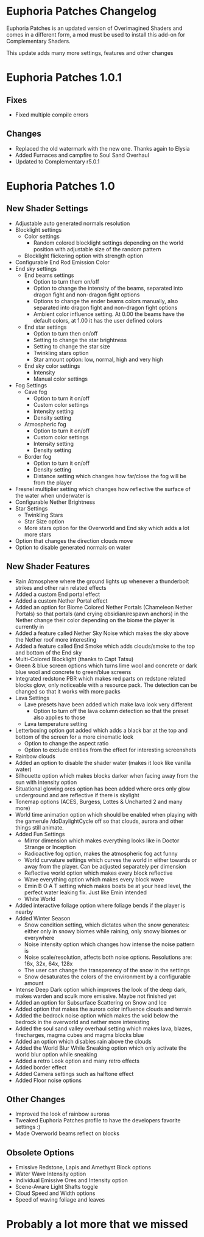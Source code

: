 # Euphoria Patches Changelog

Euphoria Patches is an updated version of Overimagined Shaders and comes in a different form, a mod must be used to install this add-on for Complementary Shaders.

This update adds many more settings, features and other changes

# Euphoria Patches 1.0.1
## Fixes
- Fixed multiple compile errors

## Changes
- Replaced the old watermark with the new one. Thanks again to Elysia
- Added Furnaces and campfire to Soul Sand Overhaul
- Updated to Complementary r5.0.1

# Euphoria Patches 1.0

## New Shader Settings

- Adjustable auto generated normals resolution
- Blocklight settings
    - Color settings
        - Random colored blocklight settings depending on the world position with adjustable size of the random pattern
    - Blocklight flickering option with strength option
- Configurable End Rod Emission Color
- End sky settings
    - End beams settings
        - Option to turn them on/off
        - Option to change the intensity of the beams, separated into dragon fight and non-dragon fight options
        - Options to change the ender beams colors manually, also separated into dragon fight and non-dragon fight options
        - Ambient color influence setting. At 0.00 the beams have the default colors, at 1.00 it has the user defined colors
    - End star settings
        - Option to turn then on/off
        - Setting to change the star brightness
        - Setting to change the star size
        - Twinkling stars option
        - Star amount option: low, normal, high and very high
    - End sky color settings
        - Intensity
        - Manual color settings
- Fog Settings
    - Cave fog
        - Option to turn it on/off
        - Custom color settings
        - Intensity setting
        - Density setting
    - Atmospheric fog
        - Option to turn it on/off
        - Custom color settings
        - Intensity setting
        - Density setting
    - Border fog
        - Option to turn it on/off
        - Density setting
        - Distance setting which changes how far/close the fog will be from the player
- Fresnel multiplier setting which changes how reflective the surface of the water when underwater is
- Configurable Nether Brightness
- Star Settings
    - Twinkling Stars
    - Star Size option
    - More stars option for the Overworld and End sky which adds a lot more stars
- Option that changes the direction clouds move
- Option to disable generated normals on water

## New Shader Features

- Rain Atmosphere where the ground lights up whenever a thunderbolt strikes and other rain related effects
- Added a custom End portal effect
- Added a custom Nether Portal effect
- Added an option for Biome Colored Nether Portals (Chameleon Nether Portals) so that portals (and crying obsidian/respawn anchors) in the Nether change their color depending on the biome the player is currently in
- Added a feature called Nether Sky Noise which makes the sky above the Nether roof more interesting
- Added a feature called End Smoke which adds clouds/smoke to the top and bottom of the End sky
- Multi-Colored Blocklight (thanks to Capt Tatsu)
- Green & blue screen options which turns lime wool and concrete or dark blue wool and concrete to green/blue screens
- Integrated redstone PBR which makes red parts on redstone related blocks glow, only noticeable with a resource pack. The detection can be changed so that it works with more packs
- Lava Settings
    - Lave presets have been added which make lava look very different
        - Option to turn off the lava column detection so that the preset also applies to those
    - Lava temperature setting
- Letterboxing option got added which adds a black bar at the top and bottom of the screen for a more cinematic look
    - Option to change the aspect ratio
    - Option to exclude entities from the effect for interesting screenshots
- Rainbow clouds
- Added an option to disable the shader water (makes it look like vanilla water)
- Silhouette option which makes blocks darker when facing away from the sun with intensity option
- Situational glowing ores option has been added where ores only glow underground and are reflective if there is skylight
- Tonemap options (ACES, Burgess, Lottes & Uncharted 2 and many more)
- World time animation option which should be enabled when playing with the gamerule /doDaylightCycle off so that clouds, aurora and other things still animate.
- Added Fun Settings
    - Mirror dimension which makes everything looks like in Doctor Strange or Inception
    - Radioactive fog option, makes the atmospheric fog act funny
    - World curvature settings which curves the world in either towards or away from the player. Can be adjusted separately per dimension
    - Reflective world option which makes every block reflective
    - Wave everything option which makes every block wave
    - Emin B O A T setting which makes boats be at your head level, the perfect water leaking fix. Just like Emin intended
    - White World
- Added interactive foliage option where foliage bends if the player is nearby
- Added Winter Season
    - Snow condition setting, which dictates when the snow generates: either only in snowy biomes while raining, only snowy biomes or everywhere
    - Noise intensity option which changes how intense the noise pattern is
    - Noise scale/resolution, affects both noise options. Resolutions are: 16x, 32x, 64x, 128x
    - The user can change the transparency of the snow in the settings
    - Snow desaturates the colors of the environment by a configurable amount
- Intense Deep Dark option which improves the look of the deep dark, makes warden and sculk more emissive. Maybe not finished yet
- Added an option for Subsurface Scattering on Snow and Ice
- Added option that makes the aurora color influence clouds and terrain
- Added the bedrock noise option which makes the void below the bedrock in the overworld and nether more interesting
- Added the soul sand valley overhaul setting which makes lava, blazes, firecharges, magma cubes and magma blocks blue
- Added an option which disables rain above the clouds
- Added the World Blur While Sneaking option which only activate the world blur option while sneaking
- Added a retro Look option and many retro effects
- Added border effect
- Added Camera settings such as halftone effect
- Added Floor noise options


## Other Changes

- Improved the look of rainbow auroras
- Tweaked Euphoria Patches profile to have the developers favorite settings :)
- Made Overworld beams reflect on blocks

## Obsolete Options

- Emissive Redstone, Lapis and Amethyst Block options
- Water Wave Intensity option
- Individual Emissive Ores and Intensity option
- Scene-Aware Light Shafts toggle
- Cloud Speed and Width options
- Speed of waving foliage and leaves

# Probably a lot more that we missed
